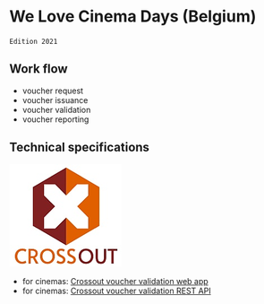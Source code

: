# We Love Cinema Days (Belgium)

	Edition 2021

## Work flow

* voucher request
* voucher issuance
* voucher validation
* voucher reporting


## Technical specifications
 ![](assets/crossout200.jpg)
* for cinemas: [Crossout voucher validation web app](crossout_web.md)
* for cinemas: [Crossout voucher validation REST API](crossout_api.md)

